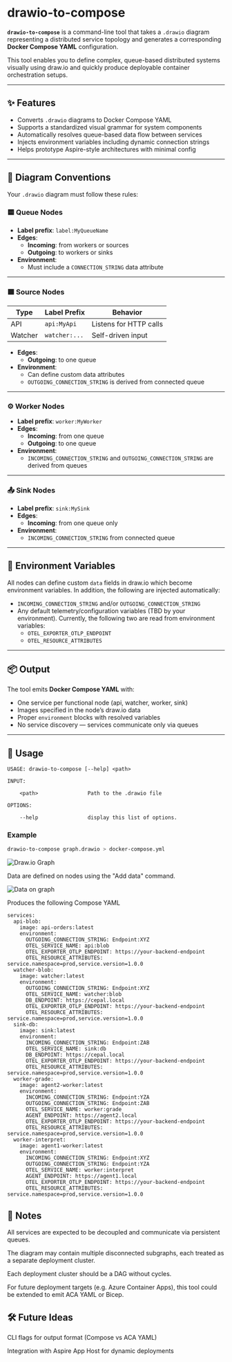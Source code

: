 # drawio-to-compose

**`drawio-to-compose`** is a command-line tool that takes a `.drawio` diagram representing a distributed service topology and generates a corresponding **Docker Compose YAML** configuration.

This tool enables you to define complex, queue-based distributed systems visually using draw.io and quickly produce deployable container orchestration setups.

---

## ✨ Features

- Converts `.drawio` diagrams to Docker Compose YAML
- Supports a standardized visual grammar for system components
- Automatically resolves queue-based data flow between services
- Injects environment variables including dynamic connection strings
- Helps prototype Aspire-style architectures with minimal config

---

## 📘 Diagram Conventions

Your `.drawio` diagram must follow these rules:

### 🟨 **Queue Nodes**
- **Label prefix**: `label:MyQueueName`
- **Edges**:
  - **Incoming**: from workers or sources
  - **Outgoing**: to workers or sinks
- **Environment**:
  - Must include a `CONNECTION_STRING` data attribute

---

### 🟩 **Source Nodes**
| Type     | Label Prefix  | Behavior              |
|----------|---------------|-----------------------|
| API      | `api:MyApi`   | Listens for HTTP calls |
| Watcher  | `watcher:...` | Self-driven input     |

- **Edges**:
  - **Outgoing**: to one queue
- **Environment**:
  - Can define custom data attributes
  - `OUTGOING_CONNECTION_STRING` is derived from connected queue

---

### ⚙️ **Worker Nodes**
- **Label prefix**: `worker:MyWorker`
- **Edges**:
  - **Incoming**: from one queue
  - **Outgoing**: to one queue
- **Environment**:
  - `INCOMING_CONNECTION_STRING` and `OUTGOING_CONNECTION_STRING` are derived from queues

---

### 📤 **Sink Nodes**
- **Label prefix**: `sink:MySink`
- **Edges**:
  - **Incoming**: from one queue only
- **Environment**:
  - `INCOMING_CONNECTION_STRING` from connected queue

---

## 🔧 Environment Variables

All nodes can define custom `data` fields in draw.io which become environment variables. In addition, the following are injected automatically:

- `INCOMING_CONNECTION_STRING` and/or `OUTGOING_CONNECTION_STRING`
- Any default telemetry/configuration variables (TBD by your environment). Currently, the following two are read from environment variables:
  - `OTEL_EXPORTER_OTLP_ENDPOINT`
  - `OTEL_RESOURCE_ATTRIBUTES`

---

## 📦 Output

The tool emits **Docker Compose YAML** with:

- One service per functional node (api, watcher, worker, sink)
- Images specified in the node’s draw.io data
- Proper `environment` blocks with resolved variables
- No service discovery — services communicate only via queues

---

## 🚀 Usage
```
USAGE: drawio-to-compose [--help] <path>

INPUT:

    <path>                Path to the .drawio file

OPTIONS:

    --help                display this list of options.
```    

### Example

```bash
drawio-to-compose graph.drawio > docker-compose.yml
```

![Draw.io Graph](./graph.drawio.png)

Data are defined on nodes using the "Add data" command.

![Data on graph](./data-on-graph.png)

Produces the following Compose YAML

```
services:
  api-blob:
    image: api-orders:latest
    environment:
      OUTGOING_CONNECTION_STRING: Endpoint:XYZ
      OTEL_SERVICE_NAME: api:blob
      OTEL_EXPORTER_OTLP_ENDPOINT: https://your-backend-endpoint
      OTEL_RESOURCE_ATTRIBUTES: service.namespace=prod,service.version=1.0.0
  watcher-blob:
    image: watcher:latest
    environment:
      OUTGOING_CONNECTION_STRING: Endpoint:XYZ
      OTEL_SERVICE_NAME: watcher:blob
      DB_ENDPOINT: https://cepal.local
      OTEL_EXPORTER_OTLP_ENDPOINT: https://your-backend-endpoint
      OTEL_RESOURCE_ATTRIBUTES: service.namespace=prod,service.version=1.0.0
  sink-db:
    image: sink:latest
    environment:
      INCOMING_CONNECTION_STRING: Endpoint:ZAB
      OTEL_SERVICE_NAME: sink:db
      DB_ENDPOINT: https://cepal.local
      OTEL_EXPORTER_OTLP_ENDPOINT: https://your-backend-endpoint
      OTEL_RESOURCE_ATTRIBUTES: service.namespace=prod,service.version=1.0.0
  worker-grade:
    image: agent2-worker:latest
    environment:
      INCOMING_CONNECTION_STRING: Endpoint:YZA
      OUTGOING_CONNECTION_STRING: Endpoint:ZAB
      OTEL_SERVICE_NAME: worker:grade
      AGENT_ENDPOINT: https://agent2.local
      OTEL_EXPORTER_OTLP_ENDPOINT: https://your-backend-endpoint
      OTEL_RESOURCE_ATTRIBUTES: service.namespace=prod,service.version=1.0.0
  worker-interpret:
    image: agent1-worker:latest
    environment:
      INCOMING_CONNECTION_STRING: Endpoint:XYZ
      OUTGOING_CONNECTION_STRING: Endpoint:YZA
      OTEL_SERVICE_NAME: worker:interpret
      AGENT_ENDPOINT: https://agent1.local
      OTEL_EXPORTER_OTLP_ENDPOINT: https://your-backend-endpoint
      OTEL_RESOURCE_ATTRIBUTES: service.namespace=prod,service.version=1.0.0
```

## 📌 Notes
All services are expected to be decoupled and communicate via persistent queues.

The diagram may contain multiple disconnected subgraphs, each treated as a separate deployment cluster.

Each deployment cluster should be a DAG without cycles.

For future deployment targets (e.g. Azure Container Apps), this tool could be extended to emit ACA YAML or Bicep.

## 🛠 Future Ideas
CLI flags for output format (Compose vs ACA YAML)

Integration with Aspire App Host for dynamic deployments